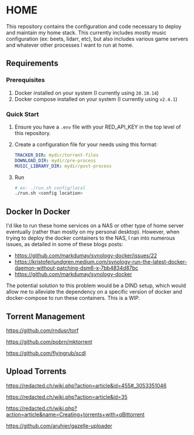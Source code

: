 # HOME

This repository contains the configuration and code necessary to deploy and maintain my home stack. This currently includes mostly music configuration (ex: beets, lidarr, etc), but also includes various game servers and whatever other processes I want to run at home.

## Requirements

### Prerequisites

1. Docker installed on your system (I currently using `20.10.14`)
2. Docker compose installed on your system (I currently using `v2.4.1`)

### Quick Start

1. Ensure you have a `.env` file with your RED_API_KEY in the top level of this repository.
2. Create a configuration file for your needs using this format:

    ```yaml
    TRACKER_DIR: mydir/torrent-files
    DOWNLOAD_DIR: mydir/pre-process
    MUSIC_LIBRARY_DIR: mydir/post-process
    ```

3. Run

    ```bash
    # ex: ./run.sh config/local
    ./run.sh <config location>
    ```

## Docker In Docker

I'd like to run these home services on a NAS or other type of home server eventually (rather than mostly on my personal desktop). However, when trying to deploy the docker containers to the NAS, I ran into numerous issues, as detailed in some of these blogs posts:

- https://github.com/markdumay/synology-docker/issues/22
- https://kristoferlundgren.medium.com/synology-run-the-latest-docker-daemon-without-patching-dsm6-x-7bb4834d87bc
- https://github.com/markdumay/synology-docker

The potential solution to this problem would be a DIND setup, which would allow me to alleviate the dependency on a specific version of docker and docker-compose to run these containers. This is a WIP.

## Torrent Management

https://github.com/rndusr/torf

https://github.com/pobrn/mktorrent

https://github.com/flyingrub/scdl

## Upload Torrents

https://redacted.ch/wiki.php?action=article&id=455#_3053351046

https://redacted.ch/wiki.php?action=article&id=35

https://redacted.ch/wiki.php?action=article&name=Creating+torrents+with+qBittorrent

https://github.com/aruhier/gazelle-uploader
